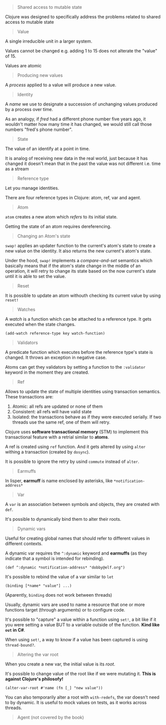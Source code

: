 > Shared access to mutable state

Clojure was designed to specifically address the problems related to shared access to mutable state

> Value

A single irreducible unit in a larger system.

Values cannot be changed e.g. adding 1 to 15 does not alterate the "value" of 15.

Values are atomic

> Producing new values

A *process* applied to a value will produce a new value.

> Identity

A *name* we use to designate a succession of unchanging values produced by a process over time.

As an analogy, if _fred_ had a different phone number five years ago, it wouldn't matter how many time it has changed, we would still call those numbers "fred's phone number".

> State

The value of an identify at a point in time.

It is analog of receiving new data in the real world, just because it has changed it doesn't mean that in the past the value was not different i.e. time as a stream

> Reference type

Let you manage identities.

There are four reference types in Clojure: atom, ref, var and agent.

> Atom

`atom` creates a new atom which *refers* to its initial state.

Getting the state of an atom requires dereferencing.

> Changing an Atom's state

`swap!` applies an updater function to the current's atom's state to create a new value on the identity. It also returns the new current's atom's state.

Under the hood, `swap!` implements a *compare-and-set* semantics which basically means that if the atom's state change in the middle of an operation, it will retry to change its state based on the now current's state until it is able to set the value.

> Reset

It is possible to update an atom withouth checking its current value by using `reset!`

> Watches

A *watch* is a function which can be attached to a reference type. It gets executed when the state changes.

`(add-watch reference-type key watch-function)`

> Validators

A predicate function which executes before the reference type's state is changed. It throws an exception in negative case.

Atoms can get they validators by setting a function to the `:validator` keyword in the moment they are created.

> Ref

Allows to update the state of multiple identities using transaction semantics. These transactions are:

1. Atomic: all refs are updated or none of them
2. Consistent: all refs will have valid state
3. Isolated: the transactions behave as if they were executed serially. If two threads use the same ref, one of them will retry.

Clojure uses __software transactional memory__ (STM) to implement this transactional feature with a retrial similar to **atoms**.

A ref is created using `ref` function. And it gets altered by using `alter` withing a transaction (created by `dosync`).

It is possible to ignore the retry by usind `commute` instead of `alter`.

> Earmuffs

In lisper, __earmuff__ is name enclosed by asterisks, like `*notification-address*`

> Var

A `var` is an association between symbols and objects, they are created with `def`.

It's possible to dynamically bind them to alter their roots.

> Dynamic vars

Useful for creating global names that should refer to different values in different contexts.

A dynamic var requires the `^:dynamic` keyword and **earmuffs** (as they indicate that a symbol is intended for rebinding).

`(def ^:dynamic *notification-address* "dobby@elf.org")`

It's possible to rebind the value of a var similar to `let`

`(binding [*name* "value"] ...)`

(Aparently, `binding` does not work between threads)

Usually, dynamic vars are used to name a resource that one or more functions target (through arguments) or to configure code.

It's possible to "capture" a value within a function using `set!`, a bit like if it you were setting a value BUT to a variable outside of the function. **Kind like `out` in C#**.

When using `set!`, a way to know if a value has been captured is using `thread-bound?`.

> Altering the var root

When you create a new var, the initial value is its *root*.

It's possible to change value of the root like if we were mutating it. **This is against Clojure's philosofy!**

`(alter-var-root #'name (fn [_] "new value"))`

You can also temporarily alter a root with `with-redefs`, the var doesn't need to by dynamic. It is useful to mock values on tests, as it works across threads.

> Agent (not covered by the book)